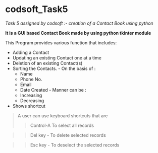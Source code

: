 # codsoft_Task5
_Task 5 assigned by codsoft :- creation of a Contact Book using python_

**It is a GUI based Contact Book made by using python tkinter module**

This Program provides various function that includes: 
  -  Adding a Contact
  -  Updating an existing Contact one at a time
  -  Deletion of an existing Contact(s)
  -  Sorting the Contacts.
    -  On the basis of :
      - Name
      - Phone No.
      - Email
      - Date Created
    - Manner can be :
      - Increasing 
      - Decreasing
  - Shows shortcut 
> A user can use keyboard shortcuts that are
>> Control-A To select all records

>> Del key - To delete selected records

>> Esc key - To deselect the selected records  
